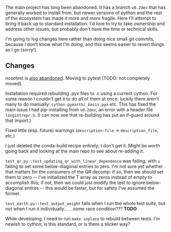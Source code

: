 The main project has long been abandoned.  It has a branch `v0.2dev` that has generally worked to install from,
but newer versions of python and the rest of the ecosystem has made it more and more fragile.
Here I'll attempt to bring it back up to standard installation.
I'd love to try to take ownership and address other issues, but probably don't have the time or technical skills.

I'm going to log changes here rather than doing nice small git commits, because I don't know what I'm doing,
and this seems easier to revert things as I go (sorry!).

Changes
-------
nosetest is [also abandoned](https://github.com/nose-devs/nose/issues/1099).  Moving to pytest (TODO: not completely moved).

Installation required rebuilding .pyx files to .c using a current cython.
For some reason I couldn't get it to do all of them at once; luckily there aren't many to do manually:
```cython pyearth/_basis.pyx```
etc.  This has fixed the main issue I had pip-installing from `v0.2dev`, an error with a header file `longintrepr.h`.
(I can now see that re-building has put an if-guard around that import.)

Fixed little (esp. future) warnings (`description-file` -> `description_file`, etc.)

I just deleted the conda-build recipe entirely; I don't get it.
Might be worth going back and looking at the main repo to see about re-adding it.

`test_qr.py::test_updating_qr_with_linear_dependence` was failing, with `u` failing to set some below-diagonal entries to zero.
I'm not sure yet whether that matters for the consumers of the QR decomp:
if so, then we should set them to zero -- I've initialized the T array as zeros instead of empty to accomplish this;
if not, then we could just modify the test to ignore below-diagonal entires -- this would be faster, but for safety I've assumed the former.

`test_earth.py::test_output_weight` fails when I run the whole test suite, but not when I run it individually...
...some race condition???  **TODO**

While developing, I need to run `make inplace` to rebuild between tests. I'm newish to cython; is this standard, or is there a slicker way?
